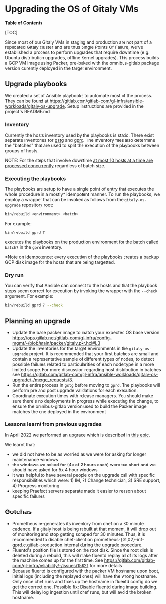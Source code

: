 # Upgrading the OS of Gitaly VMs

**Table of Contents**

[TOC]

Since most of our Gitaly VMs in staging and production are not part of a
replicated Gitaly cluster and are thus Single Points Of Failure, we've
established a process to perform upgrades that require downtime (e.g. Ubuntu
distribution upgrades, offline Kernel upgrades). This process builds a GCP VM
image using Packer, pre-baked with the omnibus-gitlab package version curently
deployed in the target environment.

## Upgrade playbooks

We created a set of Ansible playbooks to automate most of the process. They can
be found at
<https://gitlab.com/gitlab-com/gl-infra/ansible-workloads/gitaly-os-upgrade>.
Setup instructions are provided in the project's README.md

### Inventory

Currently the hosts inventory used by the playbooks is static. There exist
separate inventories for
[gstg](https://gitlab.com/gitlab-com/gl-infra/ansible-workloads/gitaly-os-upgrade/-/blob/master/inventory/gstg/all.yml)
and
[gprd](https://gitlab.com/gitlab-com/gl-infra/ansible-workloads/gitaly-os-upgrade/-/blob/master/inventory/gprd/all.yml).
The inventory files also determine the "batches" that are used to split the
execution of the playbooks between groups of hosts.

NOTE: For the steps that involve downtime [at most 10 hosts at a time are
processed
concurrently](https://gitlab.com/gitlab-com/gl-infra/ansible-workloads/gitaly-os-upgrade/-/blob/master/run.yml)
regardless of batch size.

### Executing the playbooks

The playbooks are setup to have a single point of entry that executes the whole
procedure in a mostly* idempotent manner. To run the playbooks, we employ a
wrapper that can be invoked as follows from the `gitaly-os-upgrade` repository
root:

```sh
bin/rebuild <environment> <batch>
```

For example:

```sh
bin/rebuild gprd 7
```

executes the playbooks on the production environment for the batch called
`batch7` in the `gprd` inventory.

*Note on idempotence: every execution of the playbooks creates a backup GCP disk
image for the hosts that are being targetted.

### Dry run

You can verify that Ansible can connect to the hosts and that the playbook steps
seem correct for execution by invoking the wrapper with the `--check` argument.
For example:

```sh
bin/rebuild gprd 7 --check
```

## Planning an upgrade

- Update the base packer image to match your expected OS base version
  <https://ops.gitlab.net/gitlab-com/gl-infra/config-mgmt/-/blob/main/packer/gitaly.pkr.hcl#L3>
- Update the inventories for the target environments in the `gitaly-os-upgrade`
  project. It is recommended that your first batches are small and contain a
  representative sample of different types of nodes, to detect possible failures
  related to particularities of each node type in a more limited scope. For more
  discussion regarding host distribution in batches see
  <https://gitlab.com/gitlab-com/gl-infra/ansible-workloads/gitaly-os-upgrade/-/merge_requests/3>.
- Run the entire process in `gstg` before moving to `gprd`. The playbooks will
  perform pre and post upgrade validations for each execution.
- Coordinate execution times with release managers. You should make sure there's
  no deployments in progress while executing the change, to ensure the
  omnibus-gitlab version used to build the Packer image matches the one deployed
  in the environment

### Lessons learnt from previous upgrades

In April 2022 we performed an upgrade which is described
in [this epic](https://gitlab.com/groups/gitlab-com/gl-infra/-/epics/601).

We learnt that:

- we did not have to be as worried as we were for asking for longer maintenance windows
- the windows we asked for (4x of 2 hours each) were too short and we should have asked for 5x 4 hour windows
- it was helpful to have several people on the upgrade call with specific responsibilities
  which were: 1) IM, 2) Change technician, 3) SRE support, 4) Progress monitoring
- keeping Praefect servers separate made it easier to reason about specific failures

## Gotchas

- Prometheus re-generates its inventory from chef on a 30 minute cadence. If a
  gitaly host is being rebuilt at that moment, it will drop out of monitoring
  and stop getting scraped for 30 minutes. Thus, it is recommended to disable
  chef-client on prometheus-{01,02}-inf-gprd.c.gitlab-production.internal during
  the upgrade procedure.
- Fluentd's position file is stored on the root disk. Since the root disk is
  deleted during a rebuild, this will make fluentd replay all of its logs after
  the machine comes up for the first time. See
  <https://gitlab.com/gitlab-com/gl-infra/reliability/-/issues/15621> for more
  details
- Because fluentd is configured with the packer VM hostname upon boot, initial
  logs (including the replayed ones) will have the wrong hostname. Only once
  chef runs and fixes up the hostname in fluentd config do we get the correct
  one. Possible fix: Disable fluentd during image building. This will delay log
  ingestion until chef runs, but will avoid the broken hostname.

